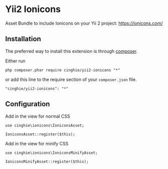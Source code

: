 # Yii2 Ionicons
Asset Bundle to include Ionicons on your Yii 2 project: https://ionicons.com/

Installation
-----------------

The preferred way to install this extension is through [composer](http://getcomposer.org/download/).

Either run

```
php composer.phar require cinghie/yii2-ionicons "*"
```

or add this line to the require section of your `composer.json` file.

```
"cinghie/yii2-ionicons": "*"
```

Configuration
-----------------

Add in the view for normal CSS

```
use cinghie\ionicons\IoniconsAsset;

IoniconsAsset::register($this);
```

Add in the view for minify CSS

```
use cinghie\ionicons\IoniconsMinifyAsset;

IoniconsMinifyAsset::register($this);
```
